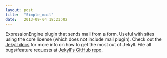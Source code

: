 ```yaml
---
layout: post
title:  "Simple_mail"
date:   2013-09-04 18:21:02
---
```


ExpressionEngine plugin that sends mail from a form. Useful with sites using the core license (which does not include mail plugin).
Check out the [Jekyll docs][jekyll] for more info on how to get the most out of Jekyll. File all bugs/feature requests at [Jekyll's GitHub repo][jekyll-gh].

[jekyll-gh]: https://github.com/mojombo/jekyll
[jekyll]:    http://jekyllrb.com
